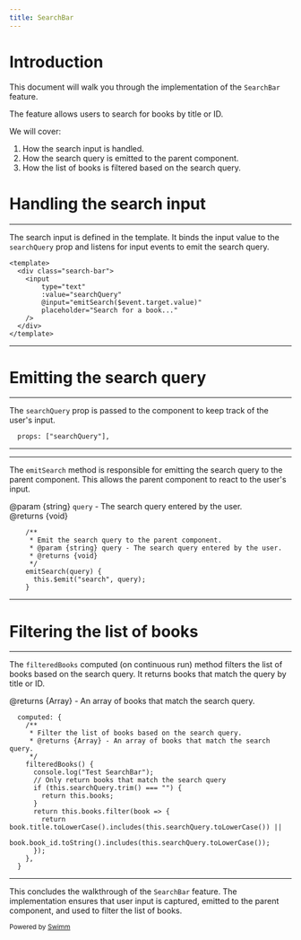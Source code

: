 ```yaml
---
title: SearchBar
---
```

# Introduction

This document will walk you through the implementation of the <SwmToken path="/front-end/src/components/SearchBar.vue" pos="35:8:8" line-data="      console.log(&quot;Test SearchBar&quot;);">`SearchBar`</SwmToken> feature.

The feature allows users to search for books by title or ID.

We will cover:

1. How the search input is handled.
2. How the search query is emitted to the parent component.
3. How the list of books is filtered based on the search query.

# Handling the search input

<SwmSnippet path="/front-end/src/components/SearchBar.vue" line="5">

---

The search input is defined in the template. It binds the input value to the <SwmToken path="/front-end/src/components/SearchBar.vue" pos="9:5:5" line-data="        :value=&quot;searchQuery&quot;">`searchQuery`</SwmToken> prop and listens for input events to emit the search query.

```
<template>
  <div class="search-bar">
    <input
        type="text"
        :value="searchQuery"
        @input="emitSearch($event.target.value)"
        placeholder="Search for a book..."
    />
  </div>
</template>
```

---

</SwmSnippet>

# Emitting the search query

<SwmSnippet path="/front-end/src/components/SearchBar.vue" line="18">

---

The <SwmToken path="/front-end/src/components/SearchBar.vue" pos="18:6:6" line-data="  props: [&quot;searchQuery&quot;],">`searchQuery`</SwmToken> prop is passed to the component to keep track of the user's input.

```
  props: ["searchQuery"],
```

---

</SwmSnippet>

<SwmSnippet path="/front-end/src/components/SearchBar.vue" line="20">

---

The <SwmToken path="/front-end/src/components/SearchBar.vue" pos="25:1:1" line-data="    emitSearch(query) {">`emitSearch`</SwmToken> method is responsible for emitting the search query to the parent component. This allows the parent component to react to the user's input.

@param {string} <SwmToken path="/front-end/src/components/SearchBar.vue" pos="25:3:3" line-data="    emitSearch(query) {">`query`</SwmToken> - The search query entered by the user.\
@returns {void}

```
    /**
     * Emit the search query to the parent component.
     * @param {string} query - The search query entered by the user.
     * @returns {void}
     */
    emitSearch(query) {
      this.$emit("search", query);
    }
```

---

</SwmSnippet>

# Filtering the list of books

<SwmSnippet path="/front-end/src/components/SearchBar.vue" line="29">

---

The <SwmToken path="/front-end/src/components/SearchBar.vue" pos="34:1:1" line-data="    filteredBooks() {">`filteredBooks`</SwmToken> computed (on continuous run) method filters the list of books based on the search query. It returns books that match the query by title or ID.

@returns {Array} - An array of books that match the search query.

```
  computed: {
    /**
     * Filter the list of books based on the search query.
     * @returns {Array} - An array of books that match the search query.
     */
    filteredBooks() {
      console.log("Test SearchBar");
      // Only return books that match the search query
      if (this.searchQuery.trim() === "") {
        return this.books;
      }
      return this.books.filter(book => {
        return book.title.toLowerCase().includes(this.searchQuery.toLowerCase()) ||
            book.book_id.toString().includes(this.searchQuery.toLowerCase());
      });
    },
  }
```

---

</SwmSnippet>

This concludes the walkthrough of the <SwmToken path="/front-end/src/components/SearchBar.vue" pos="35:8:8" line-data="      console.log(&quot;Test SearchBar&quot;);">`SearchBar`</SwmToken> feature. The implementation ensures that user input is captured, emitted to the parent component, and used to filter the list of books.

<SwmMeta version="3.0.0" repo-id="Z2l0aHViJTNBJTNBYm9va3N0b3JlXzA0JTNBJTNBcmVtaWRlc2phcmRpbnM=" repo-name="bookstore_04"><sup>Powered by [Swimm](https://app.swimm.io/)</sup></SwmMeta>
